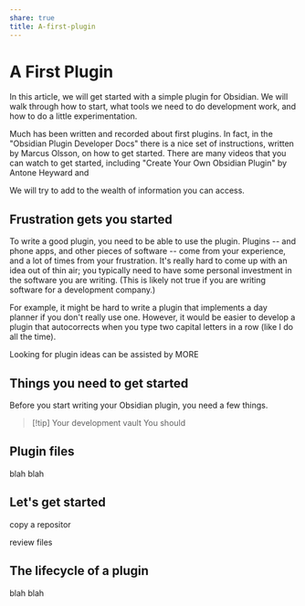 ```yaml
---
share: true
title: A-first-plugin
---
```

# A First Plugin
In this article, we will get started with a simple plugin for Obsidian.  We will walk through how  to start, what tools we need to do development work, and how to do a little experimentation.

Much has been written and recorded about first plugins.  In fact, in the "Obsidian Plugin Developer Docs" there is a nice set of instructions, written by Marcus Olsson, on how to get started.  There are many videos that you can watch to get started, including "Create Your Own Obsidian Plugin" by Antone Heyward and 

We will try to add to the wealth of information you can access.  

## Frustration gets you started
To write a good plugin, you need to be able to use the plugin.  Plugins -- and phone apps, and other pieces of software -- come from your experience, and a lot of times from your frustration.  It's really hard to come up with an idea out of thin air; you typically need to have some personal investment in the software you are writing.  (This is likely not true if you are writing software for a development company.)

For example, it might be hard to write a plugin that implements a day planner if you don't really use one.  However, it would be easier to develop a plugin that autocorrects when you type two capital letters in a row (like I do all the time).  

Looking for plugin ideas can be assisted by MORE

## Things you need to get started
Before you start writing your Obsidian plugin, you need a few things.

> [!tip] Your development vault
> You should 


## Plugin files
blah blah

## Let's get started
copy a repositor

review files

## The lifecycle of a plugin
blah blah

